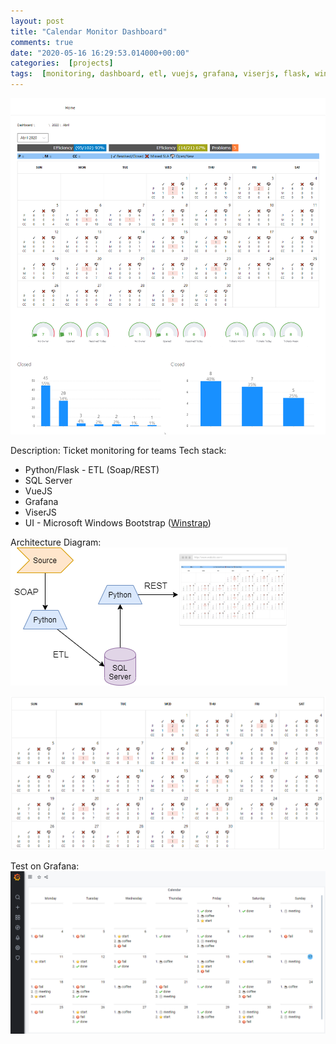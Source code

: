 ```yaml
---
layout: post
title: "Calendar Monitor Dashboard"
comments: true
date: "2020-05-16 16:29:53.014000+00:00"
categories:  [projects]
tags:  [monitoring, dashboard, etl, vuejs, grafana, viserjs, flask, winstrap]
---
```






![](/assets/img/KNea0YJnH_641473e6c89fb5032ffa6c262fe9fe4b.png)

Description: Ticket monitoring for teams
Tech stack:
* Python/Flask - ETL (Soap/REST)
* SQL Server
* VueJS
* Grafana
* ViserJS
* UI - Microsoft Windows Bootstrap ([Winstrap](https://github.com/winjs/winstrap))

Architecture Diagram:
![](/assets/img/KNea0YJnH_e250052e49d006c8b968bfad5481b111.png)




![](/assets/img/KNea0YJnH_6b4b9aef28db2ec7a5c162852e807c10.png)


Test on Grafana:
![](/assets/img/KNea0YJnH_2c3d8f6198908cfca2ddaea0774e6441.png)

